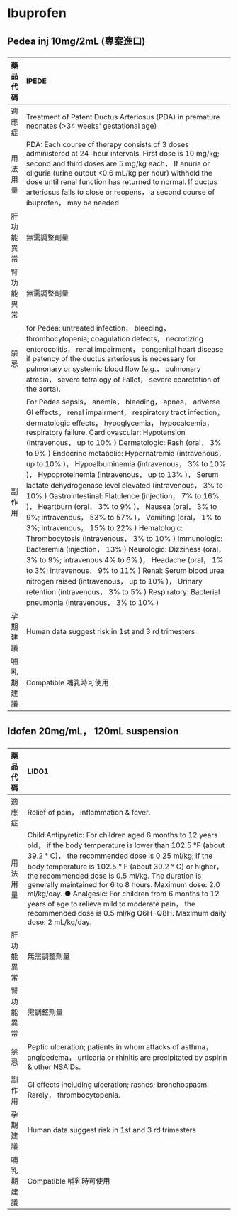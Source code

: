 # Ibuprofen

## Pedea inj 10mg/2mL (專案進口)

##### 

| 藥品代碼   | IPEDE                                                                                                                                                                                                                                                                                                                                                                                                                                                                                                                                                                                                                                                                                                                                                                                                                                                                                                                                                                                                                                                                                                                               |
|:-----------|:------------------------------------------------------------------------------------------------------------------------------------------------------------------------------------------------------------------------------------------------------------------------------------------------------------------------------------------------------------------------------------------------------------------------------------------------------------------------------------------------------------------------------------------------------------------------------------------------------------------------------------------------------------------------------------------------------------------------------------------------------------------------------------------------------------------------------------------------------------------------------------------------------------------------------------------------------------------------------------------------------------------------------------------------------------------------------------------------------------------------------------|
| 適應症     | Treatment of Patent Ductus Arteriosus (PDA) in premature neonates (>34 weeks' gestational age)                                                                                                                                                                                                                                                                                                                                                                                                                                                                                                                                                                                                                                                                                                                                                                                                                                                                                                                                                                                                                                      |
| 用法用量   | PDA: Each course of therapy consists of 3 doses administered at 24-hour intervals. First dose is 10 mg/kg; second and third doses are 5 mg/kg each， If anuria or oliguria (urine output <0.6 mL/kg per hour) withhold the dose until renal function has returned to normal. If ductus arteriosus fails to close or reopens， a second course of ibuprofen， may be needed                                                                                                                                                                                                                                                                                                                                                                                                                                                                                                                                                                                                                                                                                                                                                          |
| 肝功能異常 | 無需調整劑量                                                                                                                                                                                                                                                                                                                                                                                                                                                                                                                                                                                                                                                                                                                                                                                                                                                                                                                                                                                                                                                                                                                        |
| 腎功能異常 | 無需調整劑量                                                                                                                                                                                                                                                                                                                                                                                                                                                                                                                                                                                                                                                                                                                                                                                                                                                                                                                                                                                                                                                                                                                        |
| 禁忌       | for Pedea: untreated infection， bleeding， thrombocytopenia; coagulation defects， necrotizing enterocolitis， renal impairment， congenital heart disease if patency of the ductus arteriosus is necessary for pulmonary or systemic blood flow (e.g.， pulmonary atresia， severe tetralogy of Fallot， severe coarctation of the aorta).                                                                                                                                                                                                                                                                                                                                                                                                                                                                                                                                                                                                                                                                                                                                                                                        |
| 副作用     | For Pedea sepsis， anemia， bleeding， apnea， adverse GI effects， renal impairment， respiratory tract infection， dermatologic effects， hypoglycemia， hypocalcemia， respiratory failure. Cardiovascular: Hypotension (intravenous， up to 10% ) Dermatologic: Rash (oral， 3% to 9% ) Endocrine metabolic: Hypernatremia (intravenous， up to 10% )， Hypoalbuminemia (intravenous， 3% to 10% )， Hypoproteinemia (intravenous， up to 13% )， Serum lactate dehydrogenase level elevated (intravenous， 3% to 10% ) Gastrointestinal: Flatulence (injection， 7% to 16% )， Heartburn (oral， 3% to 9% )， Nausea (oral， 3% to 9%; intravenous， 53% to 57% )， Vomiting (oral， 1% to 3%; intravenous， 15% to 22% ) Hematologic: Thrombocytosis (intravenous， 3% to 10% ) Immunologic: Bacteremia (injection， 13% ) Neurologic: Dizziness (oral， 3% to 9%; intravenous 4% to 6% )， Headache (oral， 1% to 3%; intravenous， 9% to 11% ) Renal: Serum blood urea nitrogen raised (intravenous， up to 10% )， Urinary retention (intravenous， 3% to 5% ) Respiratory: Bacterial pneumonia (intravenous， 3% to 10% ) |
| 孕期建議   | Human data suggest risk in 1st and 3 rd trimesters                                                                                                                                                                                                                                                                                                                                                                                                                                                                                                                                                                                                                                                                                                                                                                                                                                                                                                                                                                                                                                                                                  |
| 哺乳期建議 | Compatible 哺乳時可使用                                                                                                                                                                                                                                                                                                                                                                                                                                                                                                                                                                                                                                                                                                                                                                                                                                                                                                                                                                                                                                                                                                             |

## Idofen 20mg/mL， 120mL suspension

##### 

| 藥品代碼   | LIDO1                                                                                                                                                                                                                                                                                                                                                                                                                                                                                                                                    |
|:-----------|:-----------------------------------------------------------------------------------------------------------------------------------------------------------------------------------------------------------------------------------------------------------------------------------------------------------------------------------------------------------------------------------------------------------------------------------------------------------------------------------------------------------------------------------------|
| 適應症     | Relief of pain， inflammation & fever.                                                                                                                                                                                                                                                                                                                                                                                                                                                                                                   |
| 用法用量   | Child Antipyretic: For children aged 6 months to 12 years old， if the body temperature is lower than 102.5 °F (about 39.2 ° C)， the recommended dose is 0.25 ml/kg; if the body temperature is 102.5 ° F (about 39.2 ° C) or higher， the recommended dose is 0.5 ml/kg. The duration is generally maintained for 6 to 8 hours. Maximum dose: 2.0 ml/kg/day. ● Analgesic: For children from 6 months to 12 years of age to relieve mild to moderate pain， the recommended dose is 0.5 ml/kg Q6H-Q8H. Maximum daily dose: 2 mL/kg/day. |
| 肝功能異常 | 無需調整劑量                                                                                                                                                                                                                                                                                                                                                                                                                                                                                                                             |
| 腎功能異常 | 需調整劑量                                                                                                                                                                                                                                                                                                                                                                                                                                                                                                                               |
| 禁忌       | Peptic ulceration; patients in whom attacks of asthma， angioedema， urticaria or rhinitis are precipitated by aspirin & other NSAIDs.                                                                                                                                                                                                                                                                                                                                                                                                   |
| 副作用     | GI effects including ulceration; rashes; bronchospasm. Rarely， thrombocytopenia.                                                                                                                                                                                                                                                                                                                                                                                                                                                        |
| 孕期建議   | Human data suggest risk in 1st and 3 rd trimesters                                                                                                                                                                                                                                                                                                                                                                                                                                                                                       |
| 哺乳期建議 | Compatible 哺乳時可使用                                                                                                                                                                                                                                                                                                                                                                                                                                                                                                                  |

